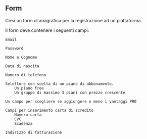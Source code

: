 ## Form

Crea un form di anagrafica per la registrazione ad un piattaforma.

Il form deve contenere i seguenti campi:

    Email

    Password

    Nome e Cognome

    Data di nascita

    Numero di telefono

    Selettore con scelta di un piano di abbonamento.
        Un piano free
        Un gruppo di massimo 3 piani con prezzo crescente

    Un campo per scegliere se aggiungere o meno i vantaggi PRO

    Campi per inserimento carta di scredito
        Numero carta
        CVC
        Scadenza
        
    Indirizzo di fatturazione

